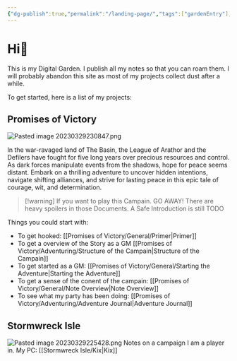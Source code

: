 ```yaml
---
{"dg-publish":true,"permalink":"/landing-page/","tags":["gardenEntry"],"noteIcon":"","created":"2023-03-29T18:12:33.199+02:00","updated":"2023-03-31T13:17:13.522+02:00"}
---
```



# Hi🌱
This is my Digital Garden. I publish all my notes so that you can roam them.
I will probably abandon this site as most of my projects collect dust after a while.

To get started, here is a list of my projects: 

## Promises of Victory
![Pasted image 20230329230847.png](/img/user/resources/Pictures/Pasted%20image%2020230329230847.png)

 In the war-ravaged land of The Basin, the League of Arathor and the Defilers have fought for five long years over precious resources and control. As dark forces manipulate events from the shadows, hope for peace seems distant. Embark on a thrilling adventure to uncover hidden intentions, navigate shifting alliances, and strive for lasting peace in this epic tale of courage, wit, and determination.

> [!warning] If you want to play this Campain. GO AWAY! There are heavy spoilers in those Documents. A Safe Introduction is still TODO

Things you could start with:
- To get hooked: [[Promises of Victory/General/Primer\|Primer]]
- To get a overview of the Story as a GM [[Promises of Victory/Adventuring/Structure of the Campain\|Structure of the Campain]]
- To get started as a GM: [[Promises of Victory/General/Starting the Adventure\|Starting the Adventure]]
- To get a sense of the conent of the campain: [[Promises of Victory/General/Note Overview\|Note Overview]]
- To see what my party has been doing: [[Promises of Victory/Adventuring/Adventure Journal\|Adventure Journal]]

## Stormwreck Isle
![Pasted image 20230329225428.png](/img/user/resources/Pictures/Pasted%20image%2020230329225428.png)
Notes on a campaign I am a player in.
My PC: [[Stormwreck Isle/Kix\|Kix]]